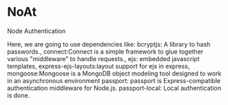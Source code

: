 # NoAt
Node Authentication

Here, we are going to use dependencies like:
bcryptjs: A library to hash passwords.,
connect:Connect is a simple framework to glue together various "middleware" to handle requests.,
ejs: embedded javascript templates,
express-ejs-layouts:layout support for ejs in express,
mongoose:Mongoose is a MongoDB object modeling tool designed to work in an asynchronous environment
passport: passport is Express-compatible authentication middleware for Node.js.
passport-local: Local authentication is done.
